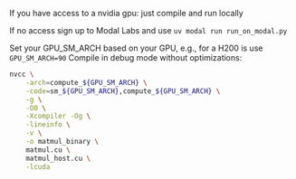 If you have access to a nvidia gpu:
just compile and run locally



If no access sign up to Modal Labs and use `uv modal run run_on_modal.py`

Set your GPU_SM_ARCH based on your GPU, e.g., for a H200 is use `GPU_SM_ARCH=90`
Compile in debug mode without optimizations:
```bash
nvcc \
    -arch=compute_${GPU_SM_ARCH} \
    -code=sm_${GPU_SM_ARCH},compute_${GPU_SM_ARCH} \
    -g \
    -O0 \
    -Xcompiler -Og \
    -lineinfo \
    -v \
    -o matmul_binary \
    matmul.cu \
    matmul_host.cu \
    -lcuda
```